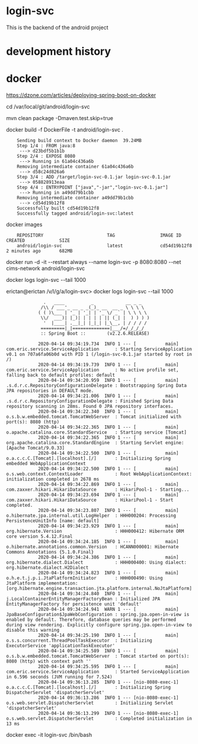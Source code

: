 # login-svc

This is the backend of the android project

# development history


# docker
https://dzone.com/articles/deploying-spring-boot-on-docker



cd  /var/local/git/android/login-svc

mvn clean package -Dmaven.test.skip=true

docker build -f DockerFile -t android/login-svc .


		Sending build context to Docker daemon  39.24MB
		Step 1/4 : FROM java:8
		 ---> d23bdf5b1b1b
		Step 2/4 : EXPOSE 8080
		 ---> Running in 61a04c436a6b
		Removing intermediate container 61a04c436a6b
		 ---> d58c24d826a6
		Step 3/4 : ADD /target/login-svc-0.1.jar login-svc-0.1.jar
		 ---> 058828913eaa
		Step 4/4 : ENTRYPOINT ["java","-jar","login-svc-0.1.jar"]
		 ---> Running in a49dd79b1cbb
		Removing intermediate container a49dd79b1cbb
		 ---> cd54d19b12f8
		Successfully built cd54d19b12f8
		Successfully tagged android/login-svc:latest


docker images

		REPOSITORY                        TAG                 IMAGE ID            CREATED             SIZE
		android/login-svc                 latest              cd54d19b12f8        2 minutes ago       682MB


docker run -d -it --restart always --name login-svc -p 8080:8080 --net cims-network android/login-svc



docker logs login-svc --tail 1000




erictan@erictan /v/l/g/a/login-svc> docker logs login-svc --tail 1000

```log
			  .   ____          _            __ _ _
			 /\\ / ___'_ __ _ _(_)_ __  __ _ \ \ \ \
			( ( )\___ | '_ | '_| | '_ \/ _` | \ \ \ \
			 \\/  ___)| |_)| | | | | || (_| |  ) ) ) )
			  '  |____| .__|_| |_|_| |_\__, | / / / /
			 =========|_|==============|___/=/_/_/_/
			 :: Spring Boot ::        (v2.2.6.RELEASE)

			2020-04-14 09:34:19.734  INFO 1 --- [           main] com.eric.service.ServiceApplication      : Starting ServiceApplication v0.1 on 707a6fa06b0d with PID 1 (/login-svc-0.1.jar started by root in /)
			2020-04-14 09:34:19.739  INFO 1 --- [           main] com.eric.service.ServiceApplication      : No active profile set, falling back to default profiles: default
			2020-04-14 09:34:20.959  INFO 1 --- [           main] .s.d.r.c.RepositoryConfigurationDelegate : Bootstrapping Spring Data JPA repositories in DEFAULT mode.
			2020-04-14 09:34:21.006  INFO 1 --- [           main] .s.d.r.c.RepositoryConfigurationDelegate : Finished Spring Data repository scanning in 28ms. Found 0 JPA repository interfaces.
			2020-04-14 09:34:22.340  INFO 1 --- [           main] o.s.b.w.embedded.tomcat.TomcatWebServer  : Tomcat initialized with port(s): 8080 (http)
			2020-04-14 09:34:22.365  INFO 1 --- [           main] o.apache.catalina.core.StandardService   : Starting service [Tomcat]
			2020-04-14 09:34:22.365  INFO 1 --- [           main] org.apache.catalina.core.StandardEngine  : Starting Servlet engine: [Apache Tomcat/9.0.33]
			2020-04-14 09:34:22.500  INFO 1 --- [           main] o.a.c.c.C.[Tomcat].[localhost].[/]       : Initializing Spring embedded WebApplicationContext
			2020-04-14 09:34:22.500  INFO 1 --- [           main] o.s.web.context.ContextLoader            : Root WebApplicationContext: initialization completed in 2678 ms
			2020-04-14 09:34:22.869  INFO 1 --- [           main] com.zaxxer.hikari.HikariDataSource       : HikariPool-1 - Starting...
			2020-04-14 09:34:23.694  INFO 1 --- [           main] com.zaxxer.hikari.HikariDataSource       : HikariPool-1 - Start completed.
			2020-04-14 09:34:23.807  INFO 1 --- [           main] o.hibernate.jpa.internal.util.LogHelper  : HHH000204: Processing PersistenceUnitInfo [name: default]
			2020-04-14 09:34:23.929  INFO 1 --- [           main] org.hibernate.Version                    : HHH000412: Hibernate ORM core version 5.4.12.Final
			2020-04-14 09:34:24.185  INFO 1 --- [           main] o.hibernate.annotations.common.Version   : HCANN000001: Hibernate Commons Annotations {5.1.0.Final}
			2020-04-14 09:34:24.386  INFO 1 --- [           main] org.hibernate.dialect.Dialect            : HHH000400: Using dialect: org.hibernate.dialect.H2Dialect
			2020-04-14 09:34:24.823  INFO 1 --- [           main] o.h.e.t.j.p.i.JtaPlatformInitiator       : HHH000490: Using JtaPlatform implementation: [org.hibernate.engine.transaction.jta.platform.internal.NoJtaPlatform]
			2020-04-14 09:34:24.840  INFO 1 --- [           main] j.LocalContainerEntityManagerFactoryBean : Initialized JPA EntityManagerFactory for persistence unit 'default'
			2020-04-14 09:34:24.941  WARN 1 --- [           main] JpaBaseConfiguration$JpaWebConfiguration : spring.jpa.open-in-view is enabled by default. Therefore, database queries may be performed during view rendering. Explicitly configure spring.jpa.open-in-view to disable this warning
			2020-04-14 09:34:25.190  INFO 1 --- [           main] o.s.s.concurrent.ThreadPoolTaskExecutor  : Initializing ExecutorService 'applicationTaskExecutor'
			2020-04-14 09:34:25.589  INFO 1 --- [           main] o.s.b.w.embedded.tomcat.TomcatWebServer  : Tomcat started on port(s): 8080 (http) with context path ''
			2020-04-14 09:34:25.595  INFO 1 --- [           main] com.eric.service.ServiceApplication      : Started ServiceApplication in 6.596 seconds (JVM running for 7.524)
			2020-04-14 09:36:13.285  INFO 1 --- [nio-8080-exec-1] o.a.c.c.C.[Tomcat].[localhost].[/]       : Initializing Spring DispatcherServlet 'dispatcherServlet'
			2020-04-14 09:36:13.286  INFO 1 --- [nio-8080-exec-1] o.s.web.servlet.DispatcherServlet        : Initializing Servlet 'dispatcherServlet'
			2020-04-14 09:36:13.299  INFO 1 --- [nio-8080-exec-1] o.s.web.servlet.DispatcherServlet        : Completed initialization in 13 ms
```


docker exec -it login-svc /bin/bash


